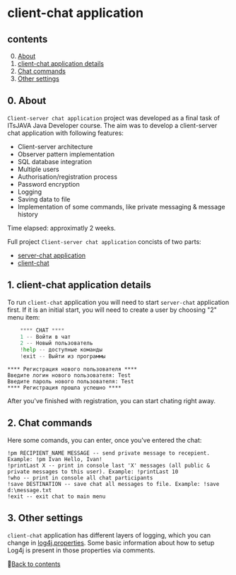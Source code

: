 # client-chat application

## contents
0. [About](https://github.com/PavelSav1n/client-chat#0-about)
1. [client-chat application details](https://github.com/PavelSav1n/client-chat#1-client-chat-application-details)
2. [Chat commands](https://github.com/PavelSav1n/client-chat#2-chat-commands)
3. [Other settings](https://github.com/PavelSav1n/client-chat#3-other-settings)



## 0. About

`Client-server chat application` project was developed as a final task of ITsJAVA Java Developer course. The aim was to develop a client-server chat application with following features:
- Client-server architecture
- Observer pattern implementation
- SQL database integration
- Multiple users
- Authorisation/registration process
- Password encryption
- Logging
- Saving data to file
- Implementation of some commands, like private messaging & message history
 
 Time elapsed: approximatly 2 weeks.
 
 Full project `Client-server chat application` concists of two parts:
- [server-chat application](https://github.com/PavelSav1n/server-chat)
- [client-chat](https://github.com/PavelSav1n/client-chat)

## 1. client-chat application details

To run `client-chat` application you will need to start `server-chat` application first. If it is an initial start, you will need to create a user by choosing "2" menu item:

```Python
    **** CHAT ****
    1 -- Войти в чат
    2 -- Новый пользователь
    !help -- доступные команды
    !exit -- Выйти из программы
```
```
**** Регистрация нового пользователя ****
Введите логин нового пользователя: Test
Введите пароль нового пользователя: Test
**** Регистрация прошла успешно ****
```
After you've finished with registration, you can start chating right away.

## 2. Chat commands

Here some comands, you can enter, once you've entered the chat:
```
!pm RECIPIENT_NAME MESSAGE -- send private message to recepient. Example: !pm Ivan Hello, Ivan!
!printLast X -- print in console last 'X' messages (all public & private messages to this user). Example: !printLast 10
!who -- print in console all chat participants
!save DESTINATION -- save chat all messages to file. Example: !save d:\message.txt
!exit -- exit chat to main menu
```

## 3. Other settings

`client-chat` application has different layers of logging, which you can change in [log4j.properties](https://github.com/PavelSav1n/client-chat/blob/master/src/main/resources/log4j.properties). Some basic information about how to setup Log4j is present in those properties via comments.

:arrow_up_small:[Back to contents](https://github.com/PavelSav1n/client-chat#contents)
